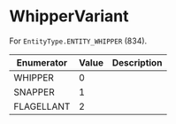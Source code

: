 # WhipperVariant

For `EntityType.ENTITY_WHIPPER` (834). 

| Enumerator | Value | Description |
| - | - | - |
| WHIPPER | 0 |  |
| SNAPPER | 1 |  |
| FLAGELLANT | 2 |  |
